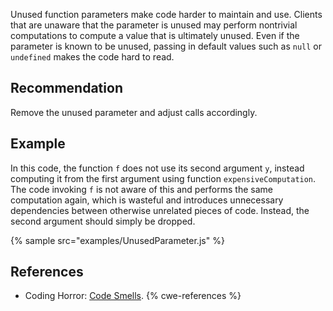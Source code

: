 Unused function parameters make code harder to maintain and use. Clients that are unaware that the parameter is unused may perform nontrivial computations to compute a value that is ultimately unused. Even if the parameter is known to be unused, passing in default values such as `null` or `undefined` makes the code hard to read.


## Recommendation
Remove the unused parameter and adjust calls accordingly.


## Example
In this code, the function `f` does not use its second argument `y`, instead computing it from the first argument using function `expensiveComputation`. The code invoking `f` is not aware of this and performs the same computation again, which is wasteful and introduces unnecessary dependencies between otherwise unrelated pieces of code. Instead, the second argument should simply be dropped.

{% sample src="examples/UnusedParameter.js" %}

## References
* Coding Horror: [Code Smells](http://blog.codinghorror.com/code-smells/).
{% cwe-references %}
